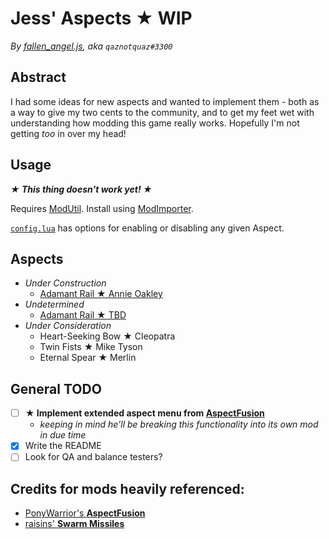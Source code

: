 # Jess' Aspects ★ WIP
*By [fallen_angel.js](https://twitch.tv/qaznotquaz "come watch me on twitch!"), aka `qaznotquaz#3300`*

## Abstract
I had some ideas for new aspects and wanted to implement them - both as a way to give my two cents to the community, and to get my feet wet with understanding how modding this game really works. Hopefully I'm not getting *too* in over my head!

## Usage
***★ This thing doesn't work yet! ★***

Requires [ModUtil](https://www.nexusmods.com/hades/mods/27).
Install using [ModImporter](https://www.nexusmods.com/hades/mods/26).

[`config.lua`](config.lua) has options for enabling or disabling any given Aspect.

## Aspects
- *Under Construction*
  - [Adamant Rail ★ Annie Oakley](LittleSureshot)
- *Undetermined*
  - [Adamant Rail ★ TBD](undetermined)
- *Under Consideration*
  - Heart-Seeking Bow ★ Cleopatra
  - Twin Fists ★ Mike Tyson
  - Eternal Spear ★ Merlin

## General TODO
- [ ] **★ Implement extended aspect menu from [AspectFusion](https://github.com/PonyWarrior/HadesModRepo/tree/master/AspectFusion)**
  - *keeping in mind he'll be breaking this functionality into its own mod in due time*
- [x] Write the README
- [ ] Look for QA and balance testers?

## Credits for mods heavily referenced:
- [PonyWarrior's **AspectFusion**](https://github.com/PonyWarrior/HadesModRepo/tree/master/AspectFusion)
- [raisins' **Swarm Missiles**](https://www.nexusmods.com/hades/mods/92)
<!--
Commented out since I haven't used this /yet/, but leaving it here because I suspect I /will/.
[Shy's Aspects Rework](https://www.nexusmods.com/hades/mods/65)
-->